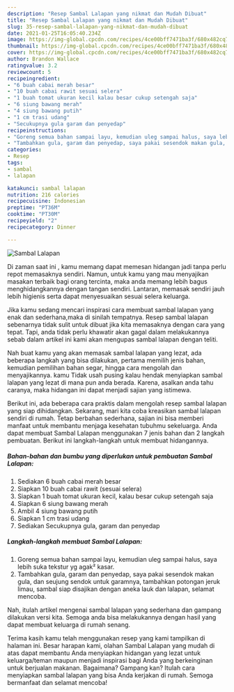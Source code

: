 ```yaml
---
description: "Resep Sambal Lalapan yang nikmat dan Mudah Dibuat"
title: "Resep Sambal Lalapan yang nikmat dan Mudah Dibuat"
slug: 35-resep-sambal-lalapan-yang-nikmat-dan-mudah-dibuat
date: 2021-01-25T16:05:40.234Z
image: https://img-global.cpcdn.com/recipes/4ce00bff7471ba3f/680x482cq70/sambal-lalapan-foto-resep-utama.jpg
thumbnail: https://img-global.cpcdn.com/recipes/4ce00bff7471ba3f/680x482cq70/sambal-lalapan-foto-resep-utama.jpg
cover: https://img-global.cpcdn.com/recipes/4ce00bff7471ba3f/680x482cq70/sambal-lalapan-foto-resep-utama.jpg
author: Brandon Wallace
ratingvalue: 3.2
reviewcount: 5
recipeingredient:
- "6 buah cabai merah besar"
- "10 buah cabai rawit sesuai selera"
- "1 buah tomat ukuran kecil kalau besar cukup setengah saja"
- "6 siung bawang merah"
- "4 siung bawang putih"
- "1 cm trasi udang"
- "Secukupnya gula garam dan penyedap"
recipeinstructions:
- "Goreng semua bahan sampai layu, kemudian uleg sampai halus, saya lebih suka tekstur yg agak² kasar."
- "Tambahkan gula, garam dan penyedap, saya pakai sesendok makan gula, dan seujung sendok untuk garamnya, tambahkan potongan jeruk limau, sambal siap disajikan dengan aneka lauk dan lalapan, selamat mencoba."
categories:
- Resep
tags:
- sambal
- lalapan

katakunci: sambal lalapan 
nutrition: 216 calories
recipecuisine: Indonesian
preptime: "PT36M"
cooktime: "PT30M"
recipeyield: "2"
recipecategory: Dinner

---
```



![Sambal Lalapan](https://img-global.cpcdn.com/recipes/4ce00bff7471ba3f/680x482cq70/sambal-lalapan-foto-resep-utama.jpg)

Di zaman  saat ini , kamu memang dapat memesan hidangan jadi tanpa perlu repot memasaknya sendiri. Namun, untuk kamu yang mau menyajikan masakan terbaik bagi orang tercinta, maka anda memang lebih bagus menghidangkannya dengan tangan sendiri. Lantaran, memasak sendiri jauh lebih higienis serta dapat menyesuaikan sesuai selera keluarga.

Jika kamu sedang mencari inspirasi cara membuat sambal lalapan yang enak dan sederhana,maka di sinilah tempatnya. Resep sambal lalapan  sebenarnya tidak sulit untuk dibuat jika kita memasaknya dengan cara yang tepat. Tapi, anda tidak perlu khawatir akan gagal dalam melakukannya 
sebab dalam artikel ini kami akan mengupas sambal lalapan dengan teliti.  



Nah buat kamu yang akan memasak sambal lalapan yang lezat, ada beberapa langkah yang bisa dilakukan, pertama memilih jenis bahan, kemudian pemilihan bahan segar, hingga cara mengolah dan menyajikannya. kamu Tidak usah pusing kalau hendak menyiapkan sambal lalapan yang lezat di mana pun anda berada. Karena, asalkan anda  tahu caranya, maka hidangan ini dapat menjadi sajian yang istimewa.

Berikut ini, ada beberapa cara praktis  dalam mengolah resep sambal lalapan yang siap dihidangkan. Sekarang, mari kita coba kreasikan sambal lalapan sendiri di rumah. Tetap berbahan sederhana, sajian ini bisa memberi manfaat untuk membantu menjaga kesehatan tubuhmu sekeluarga. Anda dapat membuat Sambal Lalapan menggunakan 7 jenis bahan dan 2 langkah pembuatan. Berikut ini langkah-langkah untuk membuat hidangannya.

<!--inarticleads1-->

##### Bahan-bahan dan bumbu yang diperlukan untuk pembuatan Sambal Lalapan:

1. Sediakan 6 buah cabai merah besar
1. Siapkan 10 buah cabai rawit (sesuai selera)
1. Siapkan 1 buah tomat ukuran kecil, kalau besar cukup setengah saja
1. Siapkan 6 siung bawang merah
1. Ambil 4 siung bawang putih
1. Siapkan 1 cm trasi udang
1. Sediakan Secukupnya gula, garam dan penyedap




<!--inarticleads2-->

##### Langkah-langkah membuat Sambal Lalapan:

1. Goreng semua bahan sampai layu, kemudian uleg sampai halus, saya lebih suka tekstur yg agak² kasar.
1. Tambahkan gula, garam dan penyedap, saya pakai sesendok makan gula, dan seujung sendok untuk garamnya, tambahkan potongan jeruk limau, sambal siap disajikan dengan aneka lauk dan lalapan, selamat mencoba.




Nah, itulah artikel mengenai  sambal lalapan  yang sederhana dan gampang dilakukan versi kita. Semoga anda bisa melakukannya dengan hasil yang dapat membuat keluarga di rumah senang. 

Terima kasih kamu telah menggunakan resep yang kami tampilkan di halaman ini. Besar harapan kami, olahan  Sambal Lalapan yang mudah di atas dapat membantu Anda menyiapkan hidangan yang lezat untuk keluarga/teman maupun menjadi inspirasi bagi Anda yang berkeinginan untuk berjualan makanan. Bagaimana? Gampang kan? Itulah cara menyiapkan sambal lalapan yang bisa Anda kerjakan di rumah. Semoga bermanfaat dan selamat mencoba!

